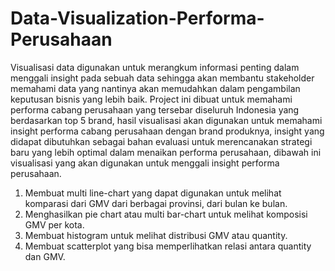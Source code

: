 # Data-Visualization-Performa-Perusahaan
Visualisasi data digunakan untuk merangkum informasi penting dalam menggali insight pada sebuah data sehingga akan membantu stakeholder memahami data yang nantinya akan memudahkan dalam pengambilan keputusan bisnis yang lebih baik.
Project ini dibuat untuk memahami performa cabang perusahaan yang tersebar diseluruh Indonesia yang berdasarkan top 5 brand, hasil visualisasi akan digunakan untuk memahami insight performa cabang perusahaan dengan brand produknya, insight yang didapat dibutuhkan sebagai bahan evaluasi untuk merencanakan strategi baru yang lebih optimal dalam menaikan performa perusahaan, dibawah ini visualisasi yang akan digunakan untuk menggali insight performa perusahaan.
1. Membuat multi line-chart yang dapat digunakan untuk melihat komparasi dari GMV dari berbagai provinsi, dari bulan ke bulan.
2. Menghasilkan pie chart atau multi bar-chart untuk melihat komposisi GMV per kota.
3. Membuat histogram untuk melihat distribusi GMV atau quantity.
4. Membuat scatterplot yang bisa memperlihatkan relasi antara quantity dan GMV.
